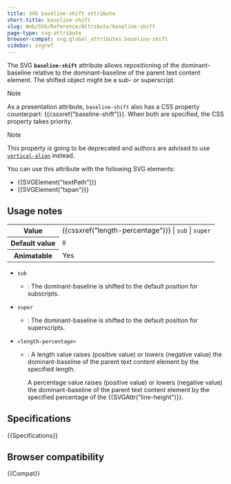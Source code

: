```yaml
---
title: SVG baseline-shift attribute
short-title: baseline-shift
slug: Web/SVG/Reference/Attribute/baseline-shift
page-type: svg-attribute
browser-compat: svg.global_attributes.baseline-shift
sidebar: svgref
---
```


The SVG **`baseline-shift`** attribute allows repositioning of the dominant-baseline relative to the dominant-baseline of the parent text content element. The shifted object might be a sub- or superscript.

> [!NOTE]
> As a presentation attribute, `baseline-shift` also has a CSS property counterpart: {{cssxref("baseline-shift")}}. When both are specified, the CSS property takes priority.

> [!NOTE]
> This property is going to be deprecated and authors are advised to use [`vertical-align`](/en-US/docs/Web/CSS/vertical-align) instead.

You can use this attribute with the following SVG elements:

- {{SVGElement("textPath")}}
- {{SVGElement("tspan")}}

## Usage notes

<table class="properties">
  <tbody>
    <tr>
      <th scope="row">Value</th>
      <td>
        {{cssxref("length-percentage")}} | <code>sub</code> |
        <code>super</code>
      </td>
    </tr>
    <tr>
      <th scope="row">Default value</th>
      <td><code>0</code></td>
    </tr>
    <tr>
      <th scope="row">Animatable</th>
      <td>Yes</td>
    </tr>
  </tbody>
</table>

- `sub`
  - : The dominant-baseline is shifted to the default position for subscripts.
- `super`
  - : The dominant-baseline is shifted to the default position for superscripts.
- `<length-percentage>`

  - : A length value raises (positive value) or lowers (negative value) the dominant-baseline of the parent text content element by the specified length.

    A percentage value raises (positive value) or lowers (negative value) the dominant-baseline of the parent text content element by the specified percentage of the {{SVGAttr("line-height")}}.

## Specifications

{{Specifications}}

## Browser compatibility

{{Compat}}
